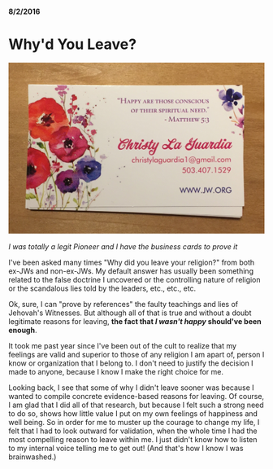 #### 8/2/2016
# Why'd You Leave?

![](../../images/blog/pioneer-cards.jpeg)

*I was totally a legit Pioneer and I have the business cards to prove it*
 
I've been asked many times "Why did you leave your religion?" from both ex-JWs and non-ex-JWs. My default answer has usually been something related to the false doctrine I uncovered or the controlling nature of religion or the scandalous lies told by the leaders, etc., etc., etc.

Ok, sure, I can "prove by references" the faulty teachings and lies of Jehovah's Witnesses. But although all of that is true and without a doubt legitimate reasons for leaving, **the fact that _I wasn't happy_ should've been enough**.

It took me past year since I've been out of the cult to realize that my feelings are valid and superior to those of any religion I am apart of, person I know or organization that I belong to. I don't need to justify the decision I made to anyone, because I know I make the right choice for me.

Looking back, I see that some of why I didn't leave sooner was because I wanted to compile concrete evidence-based reasons for leaving. Of course, I am glad that I did all of that research, but because I felt such a strong need to do so, shows how little value I put on my own feelings of happiness and well being. So in order for me to muster up the courage to change my life, I felt that I had to look outward for validation, when the whole time I had the most compelling reason to leave within me. I just didn't know how to listen to my internal voice telling me to get out! (And that's how I know I was brainwashed.)
